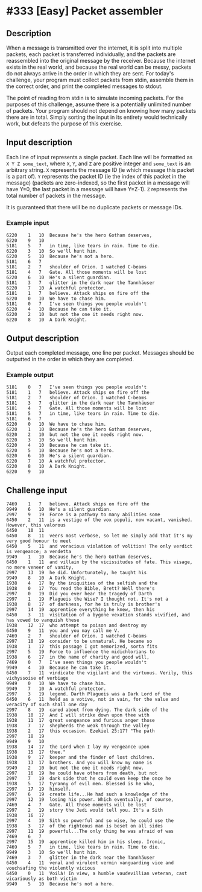 # #333 [Easy] Packet assembler

## Description
When a message is transmitted over the internet, it is split into multiple packets, each packet is transferred individually, and the packets are reassembled into the original message by the receiver. Because the internet exists in the real world, and because the real world can be messy, packets do not always arrive in the order in which they are sent. For today's challenge, your program must collect packets from stdin, assemble them in the correct order, and print the completed messages to stdout.

The point of reading from stdin is to simulate incoming packets. For the purposes of this challenge, assume there is a potentially unlimited number of packets. Your program should not depend on knowing how many packets there are in total. Simply sorting the input in its entirety would technically work, but defeats the purpose of this exercise.

## Input description
Each line of input represents a single packet. Each line will be formatted as `X Y Z some_text`, where `X`, `Y`, and `Z` are positive integer and `some_text` is an arbitrary string. `X` represents the message ID (ie which message this packet is a part of). `Y` represents the packet ID (ie the index of this packet in the message) (packets are zero-indexed, so the first packet in a message will have Y=0, the last packet in a message will have Y=Z-1). `Z` represents the total number of packets in the message.

It is guaranteed that there will be no duplicate packets or message IDs.

### Example input

```
6220	1	10	Because he's the hero Gotham deserves, 
6220	9	10	 
5181	5	7	in time, like tears in rain. Time to die.
6220	3	10	So we'll hunt him. 
6220	5	10	Because he's not a hero. 
5181	6	7	 
5181	2	7	shoulder of Orion. I watched C-beams 
5181	4	7	Gate. All those moments will be lost 
6220	6	10	He's a silent guardian. 
5181	3	7	glitter in the dark near the Tannhäuser 
6220	7	10	A watchful protector. 
5181	1	7	believe. Attack ships on fire off the 
6220	0	10	We have to chase him. 
5181	0	7	I've seen things you people wouldn't 
6220	4	10	Because he can take it. 
6220	2	10	but not the one it needs right now. 
6220	8	10	A Dark Knight.
```

## Output description
Output each completed message, one line per packet. Messages should be outputted in the order in which they are completed.

### Example output

```
5181	0	7	I've seen things you people wouldn't 
5181	1	7	believe. Attack ships on fire off the 
5181	2	7	shoulder of Orion. I watched C-beams 
5181	3	7	glitter in the dark near the Tannhäuser 
5181	4	7	Gate. All those moments will be lost 
5181	5	7	in time, like tears in rain. Time to die.
5181	6	7	 
6220	0	10	We have to chase him. 
6220	1	10	Because he's the hero Gotham deserves, 
6220	2	10	but not the one it needs right now. 
6220	3	10	So we'll hunt him. 
6220	4	10	Because he can take it. 
6220	5	10	Because he's not a hero. 
6220	6	10	He's a silent guardian. 
6220	7	10	A watchful protector. 
6220	8	10	A Dark Knight. 
6220	9	10	
```

## Challenge input

```
7469	1	7	believe. Attack ships on fire off the 
9949	6	10	He's a silent guardian. 
2997	9	19	Force is a pathway to many abilities some
6450	2	11	is a vestige of the vox populi, now vacant, vanished. However, this valorous 
6450	10	11	 
6450	8	11	veers most verbose, so let me simply add that it's my very good honour to meet 
6450	5	11	and voracious violation of volition! The only verdict is vengeance; a vendetta 
9949	1	10	Because he's the hero Gotham deserves, 
6450	1	11	and villain by the vicissitudes of fate. This visage, no mere veneer of vanity, 
2997	13	19	he did. Unfortunately, he taught his
9949	8	10	A Dark Knight. 
1938	4	17	by the iniquities of the selfish and the 
1938	0	17	You read the Bible, Brett? Well there's 
2997	0	19	Did you ever hear the tragedy of Darth
2997	1	19	Plagueis the Wise? I thought not. It's not a
1938	8	17	of darkness, for he is truly is brother's 
2997	14	19	apprentice everything he knew, then his
6450	3	11	visitation of a bygone vexation stands vivified, and has vowed to vanquish these 
1938	12	17	who attempt to poison and destroy my 
6450	9	11	you and you may call me V.
7469	2	7	shoulder of Orion. I watched C-beams 
2997	10	19	consider to be unnatural. He became so 
1938	1	17	this passage I got memorized, sorta fits 
2997	5	19	Force to influence the midichlorians to
1938	6	17	in the name of charity and good will, 
7469	0	7	I've seen things you people wouldn't 
9949	4	10	Because he can take it. 
6450	7	11	vindicate the vigilant and the virtuous. Verily, this vichyssoise of verbiage 
9949	0	10	We have to chase him. 
9949	7	10	A watchful protector. 
2997	3	19	legend. Darth Plagueis was a Dark Lord of the
6450	6	11	held as a votive, not in vain, for the value and veracity of such shall one day 
2997	8	19	cared about from dying. The dark side of the
1938	10	17	And I will strike down upon thee with 
1938	11	17	great vengeance and furious anger those 
1938	7	17	shepherds the weak through the valley 
1938	2	17	this occasion. Ezekiel 25:17? "The path 
2997	18	19	 
9949	9	10	 
1938	14	17	the Lord when I lay my vengeance upon 
1938	15	17	thee." 
1938	9	17	keeper and the finder of lost children. 
1938	13	17	brothers. And you will know my name is 
9949	2	10	but not the one it needs right now. 
2997	16	19	he could have others from death, but not
2997	7	19	dark side that he could even keep the once he
1938	5	17	tyranny of evil men. Blessed is he who, 
2997	17	19	himself. 
2997	6	19	create life...He had such a knowledge of the
2997	12	19	losing his power. Which eventually, of course,
7469	4	7	Gate. All those moments will be lost 
2997	2	19	story the Jedi would tell you. It's a Sith
1938	16	17	 
2997	4	19	Sith so powerful and so wise, he could use the
1938	3	17	of the righteous man is beset on all sides 
2997	11	19	powerful...The only thing he was afraid of was
7469	6	7	 
2997	15	19	apprentice killed him in his sleep. Ironic,
7469	5	7	in time, like tears in rain. Time to die.
9949	3	10	So we'll hunt him. 
7469	3	7	glitter in the dark near the Tannhäuser 
6450	4	11	venal and virulent vermin vanguarding vice and vouchsafing the violently vicious 
6450	0	11	Voilà! In view, a humble vaudevillian veteran, cast vicariously as both victim 
9949	5	10	Because he's not a hero. 
```